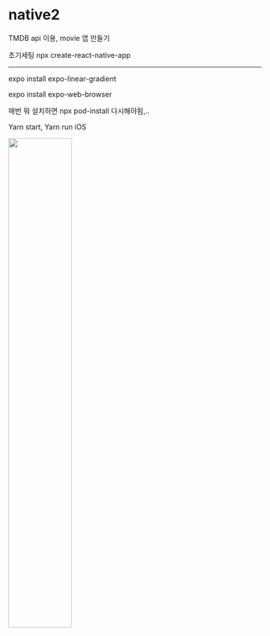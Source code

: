 # native2

TMDB api 이용, movie 앱 만들기

초기세팅 npx create-react-native-app

---

expo install expo-linear-gradient

expo install expo-web-browser

매번 뭐 설치하면 npx pod-install 다시해야됨,..

Yarn start,
Yarn run iOS

<img width="50%" src="https://user-images.githubusercontent.com/75261551/149363607-e040a199-4506-47fc-a9f3-301cc7784a94.gif" />
